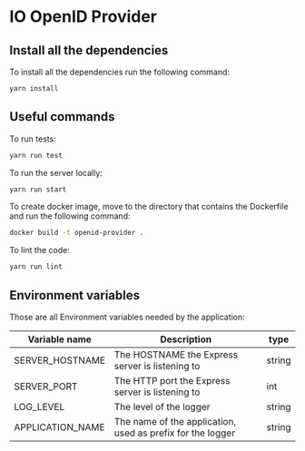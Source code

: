 # IO OpenID Provider

## Install all the dependencies

To install all the dependencies run the following command:

``` sh
yarn install
```

## Useful commands

To run tests:

``` sh
yarn run test
```

To run the server locally:

``` sh
yarn run start
```

To create docker image, move to the directory that contains the Dockerfile and run the following command:

``` sh
docker build -t openid-provider .
```

To lint the code:

``` sh
yarn run lint
```

## Environment variables

Those are all Environment variables needed by the application:

| Variable name    | Description                                                | type   |
|------------------|------------------------------------------------------------|--------|
| SERVER_HOSTNAME  | The HOSTNAME the Express server is listening to            | string |
| SERVER_PORT      | The HTTP port the Express server is listening to           | int    |
| LOG_LEVEL        | The level of the logger                                    | string |
| APPLICATION_NAME | The name of the application, used as prefix for the logger | string |
